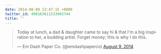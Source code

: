 ```yaml
---
date: 2014-08-09 13:47:15 +0000
twitter_id: 498163611533983744
title: ''
---
```


<blockquote class="twitter-tweet"><p lang="en" dir="ltr">Today at lunch, a dad &amp; daughter came to say hi &amp; that I&#39;m a big inspiration to her, a budding artist. Forget money; this is why I do this.</p>&mdash; Em Dash Paper Co. (@emdashpaperco) <a href="https://twitter.com/emdashpaperco/status/498162258904899585?ref_src=twsrc%5Etfw">August 9, 2014</a></blockquote>
<script async src="https://platform.twitter.com/widgets.js" charset="utf-8"></script>
